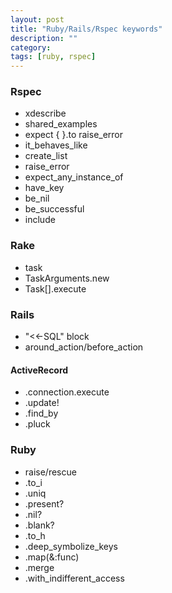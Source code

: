 ```yaml
---
layout: post
title: "Ruby/Rails/Rspec keywords" 
description: ""
category: 
tags: [ruby, rspec]
--- 
```


### Rspec
* xdescribe
* shared_examples
* expect { }.to raise_error
* it_behaves_like
* create_list
* raise_error
* expect_any_instance_of
* have_key
* be_nil
* be_successful
* include

### Rake
* task
* TaskArguments.new
* Task[].execute

### Rails
* "<<-SQL" block
* around_action/before_action

#### ActiveRecord
* .connection.execute
* .update!
* .find_by
* .pluck

### Ruby
* raise/rescue
* .to_i
* .uniq
* .present?
* .nil?
* .blank?
* .to_h
* .deep_symbolize_keys
* .map(&:func)
* .merge
* .with_indifferent_access


